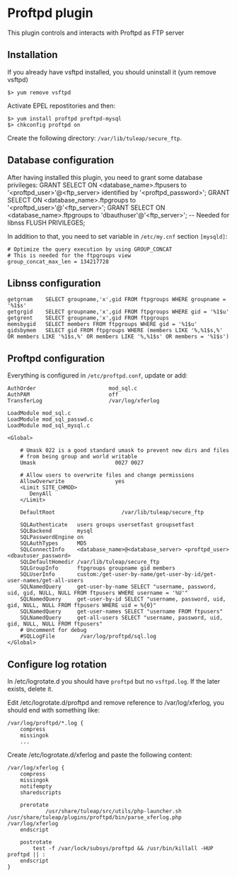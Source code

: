 Proftpd plugin
==============

This plugin controls and interacts with Proftpd as FTP server

Installation
------------
If you already have vsftpd installed, you should uninstall it (yum remove vsftpd)

    $> yum remove vsftpd

Activate EPEL repostitories and then:

    $> yum install proftpd proftpd-mysql
    $> chkconfig proftpd on


Create the following directory: ``/var/lib/tuleap/secure_ftp``.

Database configuration
----------------------

After having installed this plugin, you need to grant some database privileges:
    GRANT SELECT ON <database_name>.ftpusers to '<proftpd_user>'@<ftp_server> identified by '<proftpd_password>';
    GRANT SELECT ON <database_name>.ftpgroups to '<proftpd_user>'@'<ftp_server>';
    GRANT SELECT ON <database_name>.ftpgroups to 'dbauthuser'@'<ftp_server>'; -- Needed for libnss
    FLUSH PRIVILEGES;

In addition to that, you need to set variable in ``/etc/my.cnf`` section ``[mysqld]``:

    # Optimize the query execution by using GROUP_CONCAT
    # This is needed for the ftpgroups view
    group_concat_max_len = 134217728


Libnss configuration
--------------------

    getgrnam    SELECT groupname,'x',gid FROM ftpgroups WHERE groupname = '%1$s'
    getgrgid    SELECT groupname,'x',gid FROM ftpgroups WHERE gid = '%1$u'
    getgrent    SELECT groupname,'x',gid FROM ftpgroups
    memsbygid   SELECT members FROM ftpgroups WHERE gid = '%1$u'
    gidsbymem   SELECT gid FROM ftpgroups WHERE (members LIKE '%,%1$s,%' OR members LIKE '%1$s,%' OR members LIKE '%,%1$s' OR members = '%1$s')

Proftpd configuration
---------------------

Everything is configured in ``/etc/proftpd.conf``, update or add:

    AuthOrder                       mod_sql.c
    AuthPAM                         off
    TransferLog                     /var/log/xferlog

    LoadModule mod_sql.c
    LoadModule mod_sql_passwd.c
    LoadModule mod_sql_mysql.c

    <Global>

        # Umask 022 is a good standard umask to prevent new dirs and files
        # from being group and world writable
        Umask                         0027 0027

        # Allow users to overwrite files and change permissions
        AllowOverwrite                yes
        <Limit SITE_CHMOD>
           DenyAll
        </Limit>

        DefaultRoot                     /var/lib/tuleap/secure_ftp

        SQLAuthenticate   users groups usersetfast groupsetfast
        SQLBackend        mysql
        SQLPasswordEngine on
        SQLAuthTypes      MD5
        SQLConnectInfo    <database_name>@<database_server> <proftpd_user> <dbautuser_password>
        SQLDefaultHomedir /var/lib/tuleap/secure_ftp
        SQLGroupInfo      ftpgroups groupname gid members
        SQLUserInfo       custom:/get-user-by-name/get-user-by-id/get-user-names/get-all-users
        SQLNamedQuery     get-user-by-name SELECT "username, password, uid, gid, NULL, NULL FROM ftpusers WHERE username = '%U'"
        SQLNamedQuery     get-user-by-id SELECT "username, password, uid, gid, NULL, NULL FROM ftpusers WHERE uid = %{0}"
        SQLNamedQuery     get-user-names SELECT "username FROM ftpusers"
        SQLNamedQuery     get-all-users SELECT "username, password, uid, gid, NULL, NULL FROM ftpusers"
        # Uncomment for debug
        #SQLLogFile        /var/log/proftpd/sql.log
    </Global>

Configure log rotation
---------------------

In /etc/logrotate.d you should have ``proftpd`` but no ``vsftpd.log``.
If the later exists, delete it.

Edit /etc/logrotate.d/proftpd and remove reference to /var/log/xferlog, you should
end with something like:

    /var/log/proftpd/*.log {
        compress
        missingok
        ...

Create /etc/logrotate.d/xferlog and paste the following content:

    /var/log/xferlog {
        compress
        missingok
        notifempty
        sharedscripts

        prerotate
                /usr/share/tuleap/src/utils/php-launcher.sh /usr/share/tuleap/plugins/proftpd/bin/parse_xferlog.php /var/log/xferlog
        endscript

        postrotate
            test -f /var/lock/subsys/proftpd && /usr/bin/killall -HUP proftpd || :
        endscript
    }
